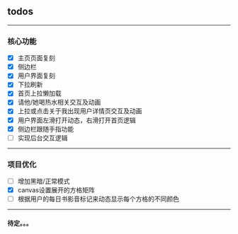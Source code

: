 ## todos

---

### 核心功能

- [x] 主页页面复刻
- [x] 侧边栏
- [x] 用户界面复刻
- [x] 下拉刷新
- [x] 首页上拉懒加载
- [x] 请他/她喝热水相关交互及动画
- [x] 上拉或点击关于我出现用户详情页交互及动画
- [x] 用户界面左滑打开动态，右滑打开首页逻辑
- [x] 侧边栏跟随手指功能
- [ ] 实现后台交互逻辑

---

### 项目优化

- [ ] 增加黑暗/正常模式
- [x] canvas设置展开的方格矩阵
- [ ] 根据用户的每日书影音标记来动态显示每个方格的不同颜色

---

#### 待定。。。